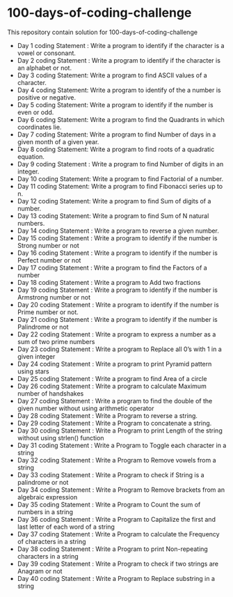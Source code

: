 # 100-days-of-coding-challenge

This repository contain solution for 100-days-of-coding-challenge

-   Day 1 coding Statement : Write a program to identify if the character is a vowel or consonant.
-   Day 2 coding Statement : Write a program to identify if the character is an alphabet or not.
-   Day 3 coding Statement: Write a program to find ASCII values of a character.
-   Day 4 coding Statement: Write a program to identify of the a number is positive or negative.
-   Day 5 coding Statement: Write a program to identify if the number is even or odd.
-   Day 6 coding Statement: Write a program to find the Quadrants in which coordinates lie.
-   Day 7 coding Statement: Write a program to find Number of days in a given month of a given year.
-   Day 8 coding Statement: Write a program to find roots of a quadratic equation.
-   Day 9 coding Statement : Write a program to find Number of digits in an integer.
-   Day 10 coding Statement: Write a program to find Factorial of a number.
-   Day 11 coding Statement: Write a program to find Fibonacci series up to n.
-   Day 12 coding Statement: Write a program to find Sum of digits of a number.
-   Day 13 coding Statement: Write a program to find Sum of N natural numbers.
-   Day 14 coding Statement : Write a program to reverse a given number.
-   Day 15 coding Statement : Write a program to identify if the number is Strong number or not
-   Day 16 coding Statement : Write a program to identify if the number is Perfect number or not
-   Day 17 coding Statement : Write a program to find the Factors of a number
-   Day 18 coding Statement : Write a program to Add two fractions
-   Day 19 coding Statement : Write a program to identify if the number is Armstrong number or not
-   Day 20 coding Statement : Write a program to identify if the number is Prime number or not.
-   Day 21 coding Statement : Write a program to identify if the number is Palindrome or not
-   Day 22 coding Statement : Write a program to express a number as a sum of two prime numbers
-   Day 23 coding Statement : Write a program to Replace all 0’s with 1 in a given integer
-   Day 24 coding Statement : Write a program to print Pyramid pattern using stars
-   Day 25 coding Statement : Write a program to find Area of a circle
-   Day 26 coding Statement : Write a program to calculate Maximum number of handshakes
-   Day 27 coding Statement : Write a program to find the double of the given number without using arithmetic operator
-   Day 28 coding Statement : Write a Program to reverse a string.
-   Day 29 coding Statement : Write a Program to concatenate a string.
-   Day 30 coding Statement : Write a Program to print Length of the string without using strlen() function
-   Day 31 coding Statement : Write a Program to Toggle each character in a string
-   Day 32 coding Statement : Write a Program to Remove vowels from a string
-   Day 33 coding Statement : Write a Program to check if String is a palindrome or not
-   Day 34 coding Statement : Write a Program to Remove brackets from an algebraic expression
-   Day 35 coding Statement : Write a Program to Count the sum of numbers in a string
-   Day 36 coding Statement : Write a Program to Capitalize the first and last letter of each word of a string
-   Day 37 coding Statement : Write a Program to calculate the Frequency of characters in a string
-   Day 38 coding Statement : Write a Program to print Non-repeating characters in a string
-   Day 39 coding Statement : Write a Program to check if two strings are Anagram or not
-   Day 40 coding Statement : Write a Program to Replace substring in a string
